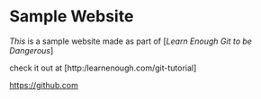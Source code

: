 # Sample Website

*This* is a sample website made as part of 
[*Learn Enough Git to be Dangerous*] 

check it out at [http:/learnenough.com/git-tutorial]

https://github.com


